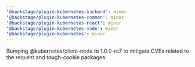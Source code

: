 ```yaml
---
'@backstage/plugin-kubernetes-backend': minor
'@backstage/plugin-kubernetes-common': minor
'@backstage/plugin-kubernetes-react': minor
'@backstage/plugin-kubernetes-node': minor
'@backstage/plugin-kubernetes': minor
---
```


Bumping @kubernetes/client-node to 1.0.0-rc7 to mitigate CVEs related to the request and tough-cookie packages

